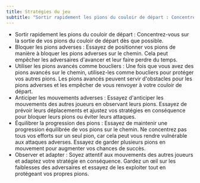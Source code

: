 ```yaml
---
title: Stratégies du jeu
subtitle: "Sortir rapidement les pions du couloir de départ : Concentrez-vous sur la sortie de vos pions du couloir de départ dès que possible..."
---
```


- Sortir rapidement les pions du couloir de départ : Concentrez-vous sur la sortie de vos pions du couloir de départ dès que possible.
- Bloquer les pions adverses : Essayez de positionner vos pions de manière à bloquer les pions adverses sur le chemin. Cela peut empêcher les adversaires d'avancer et leur faire perdre du temps.
- Utiliser les pions avancés comme boucliers : Une fois que vous avez des pions avancés sur le chemin, utilisez-les comme boucliers pour protéger vos autres pions. Les pions avancés peuvent servir d'obstacles pour les pions adverses et les empêcher de vous renvoyer à votre couloir de départ.
- Anticiper les mouvements adverses : Essayez d'anticiper les mouvements des autres joueurs en observant leurs pions. Essayez de prévoir leurs déplacements et ajustez vos stratégies en conséquence pour bloquer leurs pions ou éviter leurs attaques.
- Équilibrer la progression des pions : Essayez de maintenir une progression équilibrée de vos pions sur le chemin. Ne concentrez pas tous vos efforts sur un seul pion, car cela peut vous rendre vulnérable aux attaques adverses. Essayez de garder plusieurs pions en mouvement pour augmenter vos chances de succès.
- Observer et adapter : Soyez attentif aux mouvements des autres joueurs et adaptez votre stratégie en conséquence. Gardez un œil sur les faiblesses des adversaires et essayez de les exploiter tout en protégeant vos propres pions.